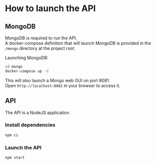 # How to launch the API

## MongoDB

MongoDB is required to run the API.  
A docker-compose definition that will launch MongoDB is provided in the `/mongo` directory at the project root.  

Launching MongoDB:
```bash
cd mongo
docker-compose up -d
```

This will also launch a Mongo web GUI on port 8081.  
Open `http://localhost:8081` in your browser to access it.

## API

The API is a NodeJS application.

### Install dependencies

```bash
npm ci
```

### Launch the API

```bash
npm start
```
